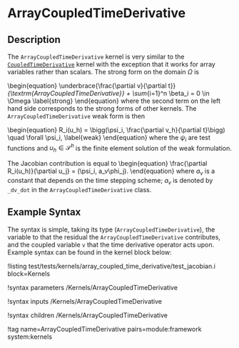 # ArrayCoupledTimeDerivative

## Description

The `ArrayCoupledTimeDerivative` kernel is very similar to the
[`CoupledTimeDerivative`](/CoupledTimeDerivative.md) kernel with the
exception that it works for array variables rather than scalars.
The strong form on the domain $\Omega$ is

\begin{equation}
\underbrace{\frac{\partial v}{\partial t}}_{\textrm{ArrayCoupledTimeDerivative}} +
\sum_{i=1}^n \beta_i = 0 \in \Omega
\label{strong}
\end{equation}
where the second term on the left hand side corresponds to the
strong forms of other kernels. The `ArrayCoupledTimeDerivative` weak form is then

\begin{equation}
R_i(u_h) = \bigg(\psi_i, \frac{\partial v_h}{\partial t}\bigg) \quad \forall
\psi_i,
\label{weak}
\end{equation}
where the $\psi_i$ are test functions and $u_h \in \mathcal{S}^h$ is the finite
element solution of the weak formulation.

The Jacobian contribution is equal to
\begin{equation}
\frac{\partial R_i(u_h)}{\partial u_j} = (\psi_i, a_v\phi_j).
\end{equation}
where $a_v$ is a constant that depends on the time stepping scheme; $a_v$ is
denoted by `_dv_dot` in the `ArrayCoupledTimeDerivative` class.

## Example Syntax

The syntax is simple, taking its type (`ArrayCoupledTimeDerivative`), the variable
to that the residual the `ArrayCoupledTimeDerivative` contributes, and the coupled
variable `v` that the time derivative operator acts upon. Example syntax can be
found in the kernel block below:

!listing test/tests/kernels/array_coupled_time_derivative/test_jacobian.i block=Kernels

!syntax parameters /Kernels/ArrayCoupledTimeDerivative

!syntax inputs /Kernels/ArrayCoupledTimeDerivative

!syntax children /Kernels/ArrayCoupledTimeDerivative

!tag name=ArrayCoupledTimeDerivative pairs=module:framework system:kernels
